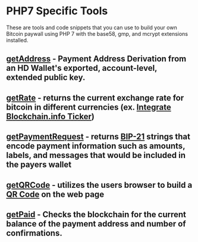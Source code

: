 # PHP7 Specific Tools
These are tools and code snippets that you can use to build your own Bitcoin paywall using PHP 7 with the base58, gmp, and mcrypt extensions installed.
## [getAddress](https://github.com/EAWF/Bitcoin-Merchants-Toolbox/PHP/getAddress.md) - Payment Address Derivation from an HD Wallet's exported, account-level, extended public key.
## [getRate](https://github.com/EAWF/Bitcoin-Merchants-Toolbox/PHP/getRate.md) - returns the current exchange rate for bitcoin in different currencies (ex. [Integrate Blockchain.info Ticker](https://blockchain.info/ticker))
## [getPaymentRequest](https://github.com/EAWF/Bitcoin-Merchants-Toolbox/PHP/getPaymentRequest.md) - returns [BIP-21](https://github.com/bitcoin/bips/blob/master/bip-0021.mediawiki) strings that encode payment information such as amounts, labels, and messages that would be included in the payers wallet
## [getQRCode](https://github.com/EAWF/Bitcoin-Merchants-Toolbox/PHP/getQRCode.md) - utilizes the users browser to build a [QR Code](https://github.com/davidshimjs/qrcodejs) on the web page
## [getPaid](https://github.com/EAWF/Bitcoin-Merchants-Toolbox/PHP/getPaid.md) - Checks the blockchain for the current balance of the payment address and number of confirmations.
